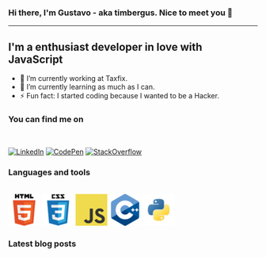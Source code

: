 ### Hi there, I'm Gustavo - aka timbergus. Nice to meet you 👋

---

## I'm a enthusiast developer in love with JavaScript

<!--
**timbergus/timbergus** is a ✨ _special_ ✨ repository because its `README.md` (this file) appears on your GitHub profile.

Here are some ideas to get you started:

- 👯 I’m looking to collaborate on ...
- 🤔 I’m looking for help with ...
- 💬 Ask me about ...
- 📫 How to reach me: ...
- 😄 Pronouns: ...
-->

- 🔭 I’m currently working at Taxfix.
- 🌱 I’m currently learning as much as I can.
- ⚡ Fun fact: I started coding because I wanted to be a Hacker.

### You can find me on

<br/>

[<img height="32" width="32" alt="LinkedIn" src="https://cdn.jsdelivr.net/npm/simple-icons@v3/icons/linkedin.svg" />](https://www.linkedin.com/in/timbergus/?locale=en_US)
[<img height="32" width="32" alt="CodePen" src="https://cdn.jsdelivr.net/npm/simple-icons@v3/icons/codepen.svg" />](https://codepen.io/timbergus)
[<img height="32" width="32" alt="StackOverflow" src="https://cdn.jsdelivr.net/npm/simple-icons@v3/icons/stackoverflow.svg" />](https://stackoverflow.com/users/1999316/timbergus)

### Languages and tools

<br/>

<img alt="HTML" width="64" src="https://raw.githubusercontent.com/github/explore/80688e429a7d4ef2fca1e82350fe8e3517d3494d/topics/html/html.png" />
<img alt="CSS" width="64" src="https://raw.githubusercontent.com/github/explore/80688e429a7d4ef2fca1e82350fe8e3517d3494d/topics/css/css.png" />
<img alt="JavaScript" width="64" src="https://raw.githubusercontent.com/github/explore/80688e429a7d4ef2fca1e82350fe8e3517d3494d/topics/javascript/javascript.png" />
<img alt="C/C++" width="64" src="https://raw.githubusercontent.com/github/explore/80688e429a7d4ef2fca1e82350fe8e3517d3494d/topics/cpp/cpp.png" />
<img alt="Python" width="64" src="https://raw.githubusercontent.com/github/explore/80688e429a7d4ef2fca1e82350fe8e3517d3494d/topics/python/python.png" />

### Latest blog posts

<br/>

